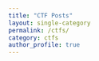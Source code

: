 ```yaml
---
title: "CTF Posts"
layout: single-category
permalink: /ctfs/
category: ctfs
author_profile: true
---
```

